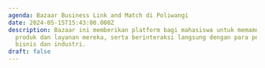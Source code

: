```yaml
---
agenda: Bazaar Business Link and Match di Poliwangi
date: 2024-05-15T15:43:00.000Z
description: Bazaar ini memberikan platform bagi mahasiswa untuk memamerkan
  produk dan layanan mereka, serta berinteraksi langsung dengan para pelaku
  bisnis dan industri.
draft: false
---
```

